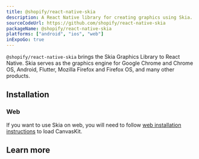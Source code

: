```yaml
---
title: @shopify/react-native-skia
description: A React Native library for creating graphics using Skia.
sourceCodeUrl: https://github.com/shopify/react-native-skia
packageName: @shopify/react-native-skia
platforms: ["android", "ios", "web"]
inExpoGo: true
---
```


`@shopify/react-native-skia` brings the Skia Graphics Library to React Native. Skia serves as the graphics engine for Google Chrome and Chrome OS, Android, Flutter, Mozilla Firefox and Firefox OS, and many other products.

## Installation

### Web

If you want to use Skia on web, you will need to follow [web installation instructions](https://shopify.github.io/react-native-skia/docs/getting-started/web/#expo) to load CanvasKit.

## Learn more